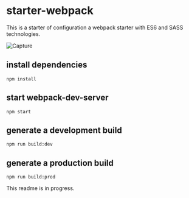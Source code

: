 # starter-webpack

This is a starter of configuration a webpack starter with ES6 and SASS technologies.

![Capture](https://user-images.githubusercontent.com/37594056/72417120-7fec0980-3778-11ea-89ba-4253a952cd26.PNG)

## install dependencies
```
npm install
```

## start webpack-dev-server
```
npm start
```


## generate a development build 
```
npm run build:dev
```

## generate a production build 
```
npm run build:prod
```

This readme is in progress.
